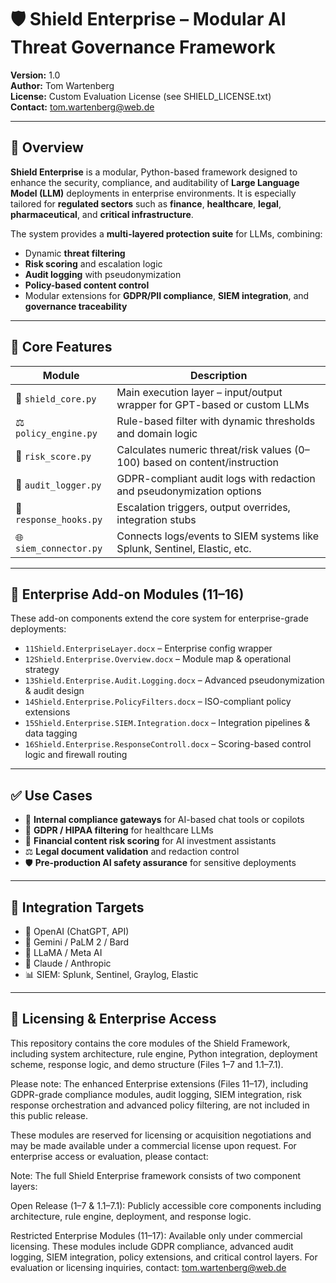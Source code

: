 # 🛡️ Shield Enterprise – Modular AI Threat Governance Framework

**Version:** 1.0  
**Author:** Tom Wartenberg  
**License:** Custom Evaluation License (see SHIELD_LICENSE.txt)  
**Contact:** tom.wartenberg@web.de  

---

## 📌 Overview

**Shield Enterprise** is a modular, Python-based framework designed to enhance the security, compliance, and auditability of **Large Language Model (LLM)** deployments in enterprise environments. It is especially tailored for **regulated sectors** such as **finance**, **healthcare**, **legal**, **pharmaceutical**, and **critical infrastructure**.

The system provides a **multi-layered protection suite** for LLMs, combining:
- Dynamic **threat filtering**
- **Risk scoring** and escalation logic
- **Audit logging** with pseudonymization
- **Policy-based content control**
- Modular extensions for **GDPR/PII compliance**, **SIEM integration**, and **governance traceability**

---

## 🎯 Core Features

| Module                     | Description                                                                 |
|---------------------------|-----------------------------------------------------------------------------|
| 🧠 `shield_core.py`        | Main execution layer – input/output wrapper for GPT-based or custom LLMs    |
| ⚖️ `policy_engine.py`      | Rule-based filter with dynamic thresholds and domain logic                   |
| 🔐 `risk_score.py`         | Calculates numeric threat/risk values (0–100) based on content/instruction   |
| 🧾 `audit_logger.py`       | GDPR-compliant audit logs with redaction and pseudonymization options        |
| 🔄 `response_hooks.py`     | Escalation triggers, output overrides, integration stubs                     |
| 🌐 `siem_connector.py`     | Connects logs/events to SIEM systems like Splunk, Sentinel, Elastic, etc.    |

---

## 🧩 Enterprise Add-on Modules (11–16)

These add-on components extend the core system for enterprise-grade deployments:

- `11Shield.EnterpriseLayer.docx` – Enterprise config wrapper
- `12Shield.Enterprise.Overview.docx` – Module map & operational strategy
- `13Shield.Enterprise.Audit.Logging.docx` – Advanced pseudonymization & audit design
- `14Shield.Enterprise.PolicyFilters.docx` – ISO-compliant policy extensions
- `15Shield.Enterprise.SIEM.Integration.docx` – Integration pipelines & data tagging
- `16Shield.Enterprise.ResponseControll.docx` – Scoring-based control logic and firewall routing

---

## ✅ Use Cases

- 🔎 **Internal compliance gateways** for AI-based chat tools or copilots
- 🏥 **GDPR / HIPAA filtering** for healthcare LLMs
- 🏦 **Financial content risk scoring** for AI investment assistants
- ⚖️ **Legal document validation** and redaction control
- 🛡️ **Pre-production AI safety assurance** for sensitive deployments

---

## 🔌 Integration Targets

- 🧠 OpenAI (ChatGPT, API)
- 🧠 Gemini / PaLM 2 / Bard
- 🧠 LLaMA / Meta AI
- 🧠 Claude / Anthropic
- 📊 SIEM: Splunk, Sentinel, Graylog, Elastic

---

## 📂 Licensing & Enterprise Access

This repository contains the core modules of the Shield Framework, including system architecture, rule engine, Python integration, deployment scheme, response logic, and demo structure (Files 1–7 and 1.1–7.1).

Please note:
The enhanced Enterprise extensions (Files 11–17), including GDPR-grade compliance modules, audit logging, SIEM integration, risk response orchestration and advanced policy filtering, are not included in this public release.

These modules are reserved for licensing or acquisition negotiations and may be made available under a commercial license upon request. For enterprise access or evaluation, please contact:

Note:
The full Shield Enterprise framework consists of two component layers:

Open Release (1–7 & 1.1–7.1): Publicly accessible core components including architecture, rule engine, deployment, and response logic.

Restricted Enterprise Modules (11–17): Available only under commercial licensing. These modules include GDPR compliance, advanced audit logging, SIEM integration, policy extensions, and critical control layers.
For evaluation or licensing inquiries, contact: tom.wartenberg@web.de


